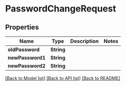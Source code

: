 # PasswordChangeRequest

## Properties
Name | Type | Description | Notes
------------ | ------------- | ------------- | -------------
**oldPassword** | **String** |  | 
**newPassword1** | **String** |  | 
**newPassword2** | **String** |  | 

[[Back to Model list]](../README.md#documentation-for-models) [[Back to API list]](../README.md#documentation-for-api-endpoints) [[Back to README]](../README.md)


